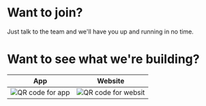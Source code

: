 # Want to join?
Just talk to the team and we'll have you up and running in no time.

# Want to see what we're building?

| App | Website |
|-----|---------|
| ![QR code for app](https://xp2017-hackergarden.github.io/presentation/assets/qrcode-gplus.png) | ![QR code for websit](https://xp2017-hackergarden.github.io/presentation/assets/appxp.png) |
